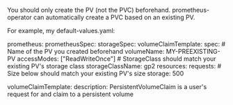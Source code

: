 You should only create the PV (not the PVC) beforehand. prometheus-operator can automatically create a PVC based on an existing PV.

For example, my default-values.yaml:

prometheus:
  prometheusSpec:
    storageSpec:
      volumeClaimTemplate:
        spec:
          # Name of the PV you created beforehand
          volumeName: MY-PREEXISTING-PV
          accessModes: ["ReadWriteOnce"]
          # StorageClass should match your existing PV's storage class
          storageClassName: gp2
          resources:
            requests:
              # Size below should match your existing PV's size
              storage: 500
              

volumeClaimTemplate:
    description: PersistentVolumeClaim is a user's request for and claim
     to a persistent volume
